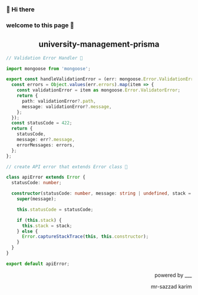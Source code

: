 ### 👋 Hi there

### welcome to this page 🌹

<h2 align='center'>university-management-prisma</h2>



```ts
// Validation Error Handler 🧩

import mongoose from 'mongoose';

export const handleValidationError = (err: mongoose.Error.ValidationError) => {
  const errors = Object.values(err.errors).map(item => {
    const validationError = item as mongoose.Error.ValidatorError;
    return {
      path: validationError?.path,
      message: validationError?.message,
    };
  });
  const statusCode = 422;
  return {
    statusCode,
    message: err?.message,
    errorMessages: errors,
  };
};

```


```ts
// create API error that extends Error class 🧩

class apiError extends Error {
  statusCode: number;

  constructor(statusCode: number, message: string | undefined, stack = '') {
    super(message);

    this.statusCode = statusCode;

    if (this.stack) {
      this.stack = stack;
    } else {
      Error.captureStackTrace(this, this.constructor);
    }
  }
}

export default apiError;

```



<p align='end'> powered by ___</p>
<p align='end'>mr-sazzad karim</p>
